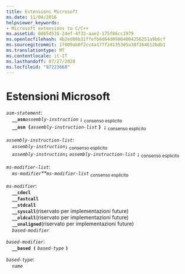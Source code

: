 ```yaml
---
title: Estensioni Microsoft
ms.date: 11/04/2016
helpviewer_keywords:
- Microsoft extensions to C/C++
ms.assetid: 68654516-24ef-4f33-aae2-175f86cc1979
ms.openlocfilehash: 4b2ed06b31ffefb0d64d09864004256251a9b6cf
ms.sourcegitcommit: 1f009ab0f2cc4a177f2d1353d5a38f164612bdb1
ms.translationtype: MT
ms.contentlocale: it-IT
ms.lasthandoff: 07/27/2020
ms.locfileid: "87223668"
---
```

# <a name="microsoft-extensions"></a>Estensioni Microsoft

*`asm-statement`*:<br/>
&nbsp;&nbsp;&nbsp;&nbsp;**`__asm`***`assembly-instruction`* **`;`** <sub>consenso esplicito</sub><br/>
&nbsp;&nbsp;&nbsp;&nbsp;**`__asm {`***`assembly-instruction-list`* **`} ;`** <sub>consenso esplicito</sub>  

*`assembly-instruction-list`*:<br/>
&nbsp;&nbsp;&nbsp;&nbsp;*`assembly-instruction`***`;`** <sub>consenso esplicito</sub> <br/>
&nbsp;&nbsp;&nbsp;&nbsp;*`assembly-instruction`***`;`** *`assembly-instruction-list`* **`;`** <sub>consenso esplicito</sub>

*`ms-modifier-list`*:<br/>
&nbsp;&nbsp;&nbsp;&nbsp;*`ms-modifier`**`ms-modifier-list`* <sub>consenso esplicito</sub>

*`ms-modifier`*:<br/>
&nbsp;&nbsp;&nbsp;&nbsp;**`__cdecl`**<br/>
&nbsp;&nbsp;&nbsp;&nbsp;**`__fastcall`**<br/>
&nbsp;&nbsp;&nbsp;&nbsp;**`__stdcall`**<br/>
&nbsp;&nbsp;&nbsp;&nbsp;**`__syscall`**(riservato per implementazioni future)<br/>
&nbsp;&nbsp;&nbsp;&nbsp;**`__oldcall`**(riservato per implementazioni future)<br/>
&nbsp;&nbsp;&nbsp;&nbsp;**`__unaligned`**(riservato per implementazioni future)<br/>
&nbsp;&nbsp;&nbsp;&nbsp;*`based-modifier`*

*`based-modifier`*:<br/>
&nbsp;&nbsp;&nbsp;&nbsp;**`__based (`** *`based-type`* **`)`**

*`based-type`*:<br/>
&nbsp;&nbsp;&nbsp;&nbsp;*`name`*
